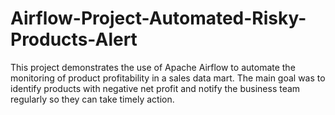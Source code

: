 # Airflow-Project-Automated-Risky-Products-Alert
This project demonstrates the use of Apache Airflow to automate the monitoring of product profitability in a sales data mart. The main goal was to identify products with negative net profit and notify the business team regularly so they can take timely action.
